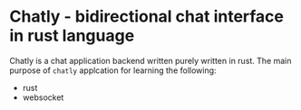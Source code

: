 # Chatly - bidirectional chat interface in rust language

Chatly is a chat application backend written purely written in rust. The main purpose of ``` chatly ``` applcation for learning the following:
- rust
- websocket
